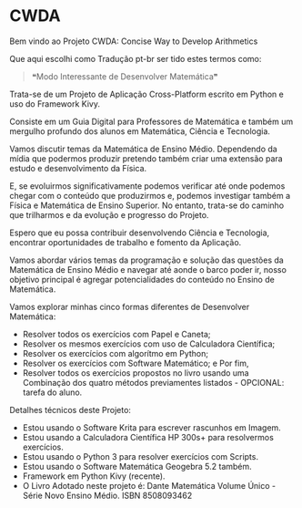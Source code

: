 # CWDA
Bem vindo ao Projeto CWDA:
Concise Way to Develop Arithmetics

Que aqui escolhi como Tradução pt-br ser
tido estes termos como: 
> ❝Modo Interessante de Desenvolver Matemática❞ 

Trata-se de um Projeto de Aplicação Cross-Platform escrito
em Python e uso do Framework Kivy.

Consiste em um Guia Digital para Professores de Matemática e
também um mergulho profundo dos alunos em Matemática, Ciência e Tecnologia.

Vamos discutir temas da Matemática de Ensino Médio. 
Dependendo da mídia que podermos produzir pretendo também 
criar uma extensão para estudo e desenvolvimento da Física.

E, se evoluirmos significativamente podemos verificar
até onde podemos chegar com o conteúdo que produzirmos e,
podemos investigar também a Física e Matemática de Ensino Superior.
No entanto, trata-se do caminho que trilharmos e 
da evolução e progresso do Projeto.

Espero que eu possa contribuir desenvolvendo Ciência e Tecnologia,
encontrar oportunidades de trabalho e fomento da Aplicação.

Vamos abordar vários temas da programação e solução das
questões da Matemática de Ensino Médio e navegar até aonde
o barco poder ir, nosso objetivo principal é agregar potencialidades
do conteúdo no Ensino de Matemática.

Vamos explorar minhas cinco formas diferentes de Desenvolver Matemática:
* Resolver todos os exercícios com Papel e Caneta;
* Resolver os mesmos exercícios com uso de Calculadora Científica;
* Resolver os exercícios com algorítmo em Python;
* Resolver os exercícios com Software Matemático; e Por fim,
* Resolver todos os exercícios propostos no livro usando 
uma Combinação dos quatro métodos previamentes listados - OPCIONAL: tarefa do aluno.

Detalhes técnicos deste Projeto:
* Estou usando o Software Krita para escrever rascunhos em Imagem.
* Estou usando a Calculadora Científica HP 300s+ para resolvermos exercícios.
* Estou usando o Python 3 para resolver exercícios com Scripts.
* Estou usando o Software Matemática Geogebra 5.2 também.
* Framework em Python Kivy (recente).
* O Livro Adotado neste projeto é: Dante Matemática Volume Único - Série Novo Ensino Médio. ISBN 8508093462


